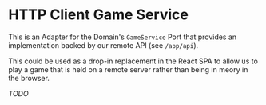 # HTTP Client Game Service

This is an Adapter for the Domain's `GameService` Port that provides an implementation backed by our remote API (see `/app/api`).

This could be used as a drop-in replacement in the React SPA to allow us to play a game that is held on a remote server rather than being in meory in the browser.

*TODO*
